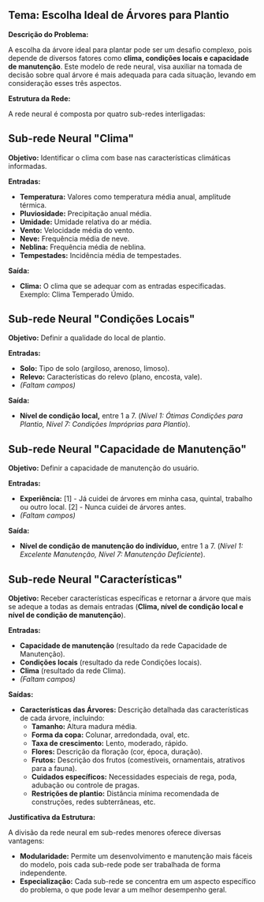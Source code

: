 ## **Tema: Escolha Ideal de Árvores para Plantio**

**Descrição do Problema:**

A escolha da árvore ideal para plantar pode ser um desafio complexo, pois depende de diversos fatores como **clima, condições locais e capacidade de manutenção**. Este modelo de rede neural, visa auxiliar na tomada de decisão sobre qual árvore é mais adequada para cada situação, levando em consideração esses três aspectos.

**Estrutura da Rede:**

A rede neural é composta por quatro sub-redes interligadas:

## **Sub-rede Neural "Clima"**

**Objetivo:** Identificar o clima com base nas características climáticas informadas.

**Entradas:**

- **Temperatura:** Valores como temperatura média anual, amplitude térmica.
- **Pluviosidade:** Precipitação anual média.
- **Umidade:** Umidade relativa do ar média.
- **Vento:** Velocidade média do vento.
- **Neve:** Frequência média de neve.
- **Neblina:** Frequência média de neblina.
- **Tempestades:** Incidência média de tempestades.

**Saída:**

- **Clima:** O clima que se adequar com as entradas especificadas. Exemplo: Clima Temperado Úmido.

## **Sub-rede Neural "Condições Locais"**

**Objetivo:** Definir a qualidade do local de plantio.

**Entradas:**

- **Solo:** Tipo de solo (argiloso, arenoso, limoso).
- **Relevo:** Características do relevo (plano, encosta, vale).
- _(Faltam campos)_

**Saída:**

- **Nível de condição local,** entre 1 a 7. (_Nível 1: Ótimas Condições para Plantio, Nível 7: Condições Impróprias para Plantio_).

## **Sub-rede Neural "Capacidade de Manutenção"**

**Objetivo:** Definir a capacidade de manutenção do usuário.

**Entradas:**

- **Experiência:** [1] - Já cuidei de árvores em minha casa, quintal, trabalho ou outro local. [2] - Nunca cuidei de árvores antes.
- _(Faltam campos)_

**Saída:**

- **Nível de condição de manutenção do indivíduo,** entre 1 a 7. (_Nível 1: Excelente Manutenção, Nível 7: Manutenção Deficiente_).

## **Sub-rede Neural "Características"**

**Objetivo:** Receber características específicas e retornar a árvore que mais se adeque a todas as demais entradas (**Clima, nível de condição local e nível de condição de manutenção**).

**Entradas:**

- **Capacidade de manutenção** (resultado da rede Capacidade de Manutenção).
- **Condições locais** (resultado da rede Condições locais).
- **Clima** (resultado da rede Clima).
- _(Faltam campos)_

**Saídas:**

- **Características das Árvores:** Descrição detalhada das características de cada árvore, incluindo:
  - **Tamanho:** Altura madura média.
  - **Forma da copa:** Colunar, arredondada, oval, etc.
  - **Taxa de crescimento:** Lento, moderado, rápido.
  - **Flores:** Descrição da floração (cor, época, duração).
  - **Frutos:** Descrição dos frutos (comestíveis, ornamentais, atrativos para a fauna).
  - **Cuidados específicos:** Necessidades especiais de rega, poda, adubação ou controle de pragas.
  - **Restrições de plantio:** Distância mínima recomendada de construções, redes subterrâneas, etc.

**Justificativa da Estrutura:**

A divisão da rede neural em sub-redes menores oferece diversas vantagens:

- **Modularidade:** Permite um desenvolvimento e manutenção mais fáceis do modelo, pois cada sub-rede pode ser trabalhada de forma independente.
- **Especialização:** Cada sub-rede se concentra em um aspecto específico do problema, o que pode levar a um melhor desempenho geral.
